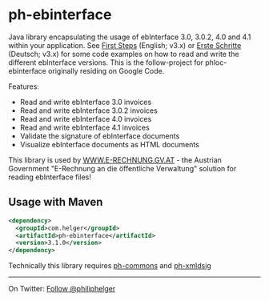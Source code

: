 ph-ebinterface
==============

Java library encapsulating the usage of ebInterface 3.0, 3.0.2, 4.0 and 4.1 within your application. 
See [First Steps](https://github.com/phax/ph-ebinterface/wiki/FirstSteps) (English; v3.x) or 
[Erste Schritte](https://github.com/phax/ph-ebinterface/wiki/ErsteSchritte) (Deutsch; v3.x) for some code examples on how to read and write the different ebInterface versions. This is the follow-project for phloc-ebinterface originally residing on Google Code. 

Features:

  * Read and write ebInterface 3.0 invoices
  * Read and write ebInterface 3.0.2 invoices
  * Read and write ebInterface 4.0 invoices
  * Read and write ebInterface 4.1 invoices
  * Validate the signature of ebInterface documents
  * Visualize ebInterface documents as HTML documents

This library is used by [WWW.E-RECHNUNG.GV.AT](http://www.e-rechnung.gv.at) - the Austrian Government "E-Rechnung an die öffentliche Verwaltung" solution for reading ebInterface files!

Usage with Maven
----------------
```xml
<dependency>
  <groupId>com.helger</groupId>
  <artifactId>ph-ebinterface</artifactId>
  <version>3.1.0</version>
</dependency>
```

Technically this library requires [ph-commons](https://github.com/phax/ph-commons) and [ph-xmldsig](https://github.com/phax/ph-xmldsig)

---

On Twitter: <a href="https://twitter.com/philiphelger">Follow @philiphelger</a>
